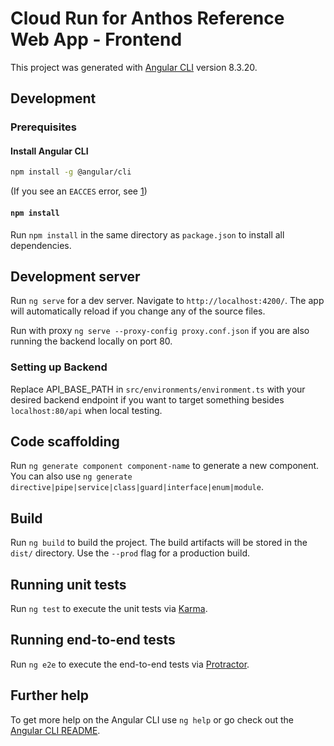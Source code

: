 # Cloud Run for Anthos Reference Web App - Frontend

This project was generated with [Angular CLI](https://github.com/angular/angular-cli)
version 8.3.20.

## Development

### Prerequisites

#### Install Angular CLI

```bash
npm install -g @angular/cli
```

(If you see an `EACCES` error, see [1])

#### `npm install`

Run `npm install` in the same directory as `package.json` to install all dependencies.

## Development server

Run `ng serve` for a dev server. Navigate to `http://localhost:4200/`.
The app will automatically reload if you change any of the source files.

Run with proxy `ng serve --proxy-config proxy.conf.json` if you are also running
the backend locally on port 80.

### Setting up Backend

Replace API_BASE_PATH in `src/environments/environment.ts` with your desired
backend endpoint if you want to target something besides `localhost:80/api` when
local testing.

## Code scaffolding

Run `ng generate component component-name` to generate a new component. You can
also use `ng generate directive|pipe|service|class|guard|interface|enum|module`.

## Build

Run `ng build` to build the project. The build artifacts will be stored in the
`dist/` directory. Use the `--prod` flag for a production build.

## Running unit tests

Run `ng test` to execute the unit tests via [Karma](https://karma-runner.github.io).

## Running end-to-end tests

Run `ng e2e` to execute the end-to-end tests via [Protractor](http://www.protractortest.org/).

## Further help

To get more help on the Angular CLI use `ng help` or go check out the
[Angular CLI README](https://github.com/angular/angular-cli/blob/master/README.md).

[1]: https://docs.npmjs.com/resolving-eacces-permissions-errors-when-installing-packages-globally